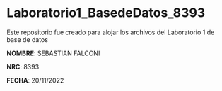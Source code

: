 # Laboratorio1_BasedeDatos_8393

Este repositorio fue creado para alojar los archivos del Laboratorio 1 de base de datos

**NOMBRE**: SEBASTIAN FALCONI

**NRC**: 8393

**FECHA**: 20/11/2022
